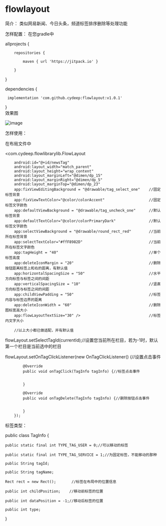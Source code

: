 # flowlayout
简介：
类似网易新闻、今日头条，频道标签排序删除等处理功能  

怎样配置：
在您gradle中

allprojects {

        repositories {
        
            maven { url 'https://jitpack.io' }
        
        }
    
}
    
dependencies {

     implementation 'com.github.cydeep:flowlayout:v1.0.1'   
     
}  
效果图

![image](https://github.com/cydeep/flowlayout/blob/master/app/src/main/res/drawable/impression.gif)


怎样使用：

在布局文件中

<com.cydeep.flowlibrarylib.FlowLayout

        android:id="@+id/newsTag"
        android:layout_width="match_parent"
        android:layout_height="wrap_content"
        android:layout_marginLeft="@dimen/dp_15"
        android:layout_marginRight="@dimen/dp_5"
        android:layout_marginTop="@dimen/dp_23"
        app:fixViewEditingBackground = "@drawable/tag_select_one"    //固定标签背景
        app:fixViewTextColor="@color/colorAccent"                    //固定标签文字颜色
        app:defaultViewBackground = "@drawable/tag_uncheck_one"      //默认标签背景
        app:defaultTextColor="@color/colorPrimaryDark"               //默认标签文字颜色
        app:selectViewBackground = "@drawable/round_rect_red"        //当前所在标签背景
        app:selectTextColor="#ffF8982D"                              //当前所在标签文字颜色
        app:tagHeight = "40"                                         //单个标签高度
        app:deleteIconMargin = "20"                                  //删除按钮距离标签上和右的距离，有默认值
        app:horizontalSpacingSize = "50"                             //水平方向标签与标签之间的间距
        app:verticalSpacingSize = "10"                               //竖直方向标签与标签之间的间距
        app:childViewPadding = "50"                                  //标签内容与标签边界的距离
        app:deleteIconWidth = "60"                                   //删除图标宽高大小
        app:flowLayoutTextSize="30" />                               //标签内文字大小
        
        //以上大小都已做适配，并有默认值

flowLayout.setSelectTagId(currentId);//设置您当前所在栏目，若为-1时，默认第一个栏目是当前选中的栏目

flowLayout.setOnTagClickListener(new OnTagClickListener() {//设置点击事件

            @Override
            public void onTagClick(TagInfo tagInfo) {//标签点击事件   
            

            }

            @Override
            public void onTagDelete(TagInfo tagInfo) {//删除按钮点击事件
            

            }
        });
        
 标签类型：
 
 public class TagInfo {
 
    public static final int TYPE_TAG_USER = 0;//可以移动的标签
    
    public static final int TYPE_TAG_SERVICE = 1;//为固定标签，不能移动的那种
    
    public String tagId;
    
    public String tagName;
    
    Rect rect = new Rect();       //标签在布局中的位置信息
    
    public int childPosition;    //移动前标签的位置
    
    public int dataPosition = -1;//移动后标签的位置
    
    public int type;
}
